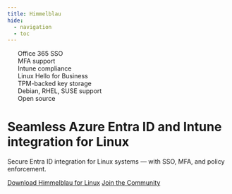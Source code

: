 ```yaml
---
title: Himmelblau
hide:
  - navigation
  - toc
---
```


<script>
  if (document.querySelector('link[rel=canonical][href$="/"]')) {
    document.body.setAttribute('data-home', 'true');
  }
</script>

  <div>
<div class="cta-list">
<ul style="list-style: none">
  <li>Office 365 SSO</li>
  <li>MFA support</li>
  <li>Intune compliance</li>
  <li>Linux Hello for Business</li>
  <li>TPM-backed key storage</li>
  <li>Debian, RHEL, SUSE support</li>
  <li>Open source</li>
</ul>
</div>
    <h1>Seamless Azure Entra ID and Intune integration for Linux</h1>
    <p>Secure Entra ID integration for Linux systems — with SSO, MFA, and policy enforcement.</p>
    <div>
      <a href="/docs" class="md-button md-button--primary">Download Himmelblau for Linux</a>
      <a href="/community" class="md-button">Join the Community</a>
    </div>
  </div>

